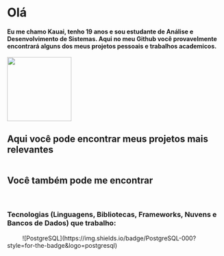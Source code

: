 <h1>Olá </h1> 

<div>
 <strong> Eu me chamo Kauai, tenho 19 anos e sou estudante de Análise e Desenvolvimento de Sistemas. Aqui no meu Github você provavelmente encontrará alguns dos meus projetos pessoais e trabalhos academicos. </strong>
</div> <br>

<div style="display: flex;"> 
<img src="https://github-readme-stats.vercel.app/api?username=kauaipalmeira&show_icons=true&theme=dark" height="150rem" style="margin-right:4rem;">
</div>

<div>
<h2> <strong> Aqui você pode encontrar meus projetos mais relevantes </strong> </h2> 
<span> <img src+"[![Portfolio](https://img.shields.io/badge/Portfolio-FF5722?style=for-the-badge&logo=todoist&logoColor=white)](https://seulink.com)"> </span>
</div>

<div> 
<h2> Você também pode me encontrar </h2>
<span> <img src+"[![LinkedIn](https://img.shields.io/badge/LinkedIn-0077B5?style=for-the-badge&logo=linkedin&logoColor=white)](https://www.linkedin.com/in/kauai-palmeira-826126307/)"> </span>
<span> <img src+"[![WhatsApp](https://img.shields.io/badge/WhatsApp-25D366?style=for-the-badge&logo=whatsapp&logoColor=white)](https://wa.me/55+85+989300276)"> </span>
<span> <img src+"[![E-mail](https://img.shields.io/badge/-Email-000?style=for-the-badge&logo=microsoft-outlook&logoColor=007BFF)](mailto:kauaipalmeira@hotmail.com)"> </span>
<span> <img src+"[![Gmail](https://img.shields.io/badge/Gmail-333333?style=for-the-badge&logo=gmail&logoColor=red)](mailto:kauaipalmeira@gmail.com)"> </span> 

</div>
<div> 
<h3> Tecnologias (Linguagens, Bibliotecas, Frameworks, Nuvens e Bancos de Dados) que trabalho: </h3>
<span> <img src+"![Java](https://img.shields.io/badge/java-%23ED8B00.svg?style=for-the-badge&logo=openjdk&logoColor=white)"> </span>
<span> <img src+"![Spring](https://img.shields.io/badge/spring-%236DB33F.svg?style=for-the-badge&logo=spring&logoColor=white)"> </span>
<span> <img src+"![NodeJS](https://img.shields.io/badge/node.js-6DA55F?style=for-the-badge&logo=node.js&logoColor=white)"> </span>
<span> <img src+"![Angular](https://img.shields.io/badge/Angular-DD0031?style=for-the-badge&logo=angular&logoColor=white)"> </span>
<span> <img src+"![JavaScript](https://img.shields.io/badge/JavaScript-F7DF1E?style=for-the-badge&logo=javascript&logoColor=black)"> </span>
<span> <img src+"![HTML5](https://img.shields.io/badge/HTML5-E34F26?style=for-the-badge&logo=html5&logoColor=white)"> </span>
<span> <img src+"![CSS3](https://img.shields.io/badge/CSS3-1572B6?style=for-the-badge&logo=css3&logoColor=white)"> </span>
<span> <img src+"![Bootstrap](https://img.shields.io/badge/-boostrap-0D1117?style=for-the-badge&logo=bootstrap&labelColor=0D1117)"> </span>
<span> <img src+"![AWS](https://img.shields.io/badge/AWS-000.svg?style=for-the-badge&logo=amazon-aws&logoColor=white)"> </span>
<span> <img src+"">![PostgreSQL](https://img.shields.io/badge/PostgreSQL-000?style=for-the-badge&logo=postgresql) </span>
<span> <img src+"![MySQL](https://img.shields.io/badge/MySQL-00000F?style=for-the-badge&logo=mysql&logoColor=white)"> </span>
<span> <img src+"![Supabase](https://img.shields.io/badge/Supabase-3ECF8E?style=for-the-badge&logo=supabase&logoColor=white)"> </span>

</div>
